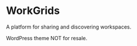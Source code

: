 WorkGrids
=========

A platform for sharing and discovering workspaces.

WordPress theme NOT for resale.
